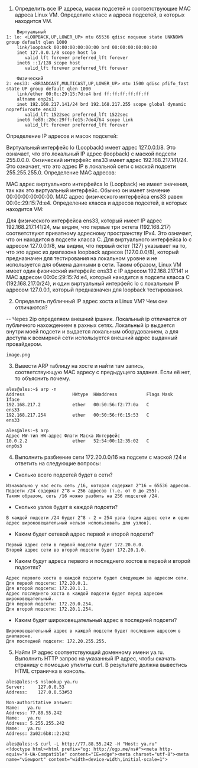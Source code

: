 1. Определить все IP адреса, маски подсетей и соответствующие MAC адреса Linux VM. Определите класс и адреса подсетей, в которых находится VM.
```
    Виртуальный
1: lo: <LOOPBACK,UP,LOWER_UP> mtu 65536 qdisc noqueue state UNKNOWN group default qlen 1000
    link/loopback 00:00:00:00:00:00 brd 00:00:00:00:00:00
    inet 127.0.0.1/8 scope host lo
       valid_lft forever preferred_lft forever
    inet6 ::1/128 scope host 
       valid_lft forever preferred_lft forever
       
    Физический
2: ens33: <BROADCAST,MULTICAST,UP,LOWER_UP> mtu 1500 qdisc pfifo_fast state UP group default qlen 1000
    link/ether 00:0c:29:15:7d:e4 brd ff:ff:ff:ff:ff:ff
    altname enp2s1
    inet 192.168.217.141/24 brd 192.168.217.255 scope global dynamic noprefixroute ens33
       valid_lft 1522sec preferred_lft 1522sec
    inet6 fe80::20c:29ff:fe15:7de4/64 scope link 
       valid_lft forever preferred_lft forever

```
Определение IP адресов и масок подсетей:

Виртуальный интерфейс lo (Loopback) имеет адрес 127.0.0.1/8. Это означает, что это локальный IP адрес (loopback) с маской подсети 255.0.0.0.
Физический интерфейс ens33 имеет адрес 192.168.217.141/24. Это означает, что это адрес IP в локальной сети с маской подсети 255.255.255.0.
Определение MAC адресов:

MAC адрес виртуального интерфейса lo (Loopback) не имеет значения, так как это виртуальный интерфейс. Обычно он имеет значение 00:00:00:00:00:00.
MAC адрес физического интерфейса ens33 равен 00:0c:29:15:7d:e4.
Определение класса и адресов подсетей, в которых находится VM:

Для физического интерфейса ens33, который имеет IP адрес 192.168.217.141/24, мы видим, что первые три октета (192.168.217) соответствуют приватному адресному пространству IPv4. Это означает, что он находится в подсети класса C.
Для виртуального интерфейса lo с адресом 127.0.0.1/8, мы видим, что первый октет (127) указывает на то, что это адрес из диапазона loopback адресов (127.0.0.0/8), который предназначен для тестирования на локальном уровне и не используется для обмена данными в сети.
Таким образом, Linux VM имеет один физический интерфейс ens33 с IP адресом 192.168.217.141 и MAC адресом 00:0c:29:15:7d:e4, который находится в подсети класса C (192.168.217.0/24), и один виртуальный интерфейс lo с локальным IP адресом 127.0.0.1, который предназначен для loopback тестирования.

2. Определить публичный IP адрес хоста и Linux VM? Чем они отличаются?

-- Через 2ip определяем внешний ipшник. 
Локальный ip отличается от публичного нахождением в рахных сетях. Локальный ip выдается внутри моей подсети и выдается локальным оборудованием, а для доступа к всемирной сети используется внешний адрес выданный провайдером.
```
image.png
```
3. Вывести ARP таблицу на хосте и найти там запись, соответствующую MAC адресу с предыдущего задания. Если её нет, то объяснить почему.
```
ales@ales:~$ arp -n
Address                  HWtype  HWaddress           Flags Mask            Iface
192.168.217.2            ether   00:50:56:f2:77:0a   C                     ens33
192.168.217.254          ether   00:50:56:f6:15:53   C                     ens33
```
```
ales@ales:~$ arp
Адрес HW-тип HW-адрес Флаги Маска Интерфейс
10.0.2.2                 ether   52:54:00:12:35:02   C                     enp0s3

```
4. Выполнить разбиение сети 172.20.0.0/16 на подсети с маской /24 и ответить на следующие вопросы:
- Сколько всего подсетей будет в сети?
```
Изначально у нас есть сеть /16, которая содержит 2^16 = 65536 адресов.
Подсети /24 содержат 2^8 = 256 адресов (т.е. от 0 до 255).
Таким образом, сеть /16 можно разбить на 256 подсетей /24.
```
- Сколько узлов будет в каждой подсети?
```
В каждой подсети /24 будет 2^8 - 2 = 254 узла (один адрес сети и один адрес широковещательный нельзя использовать для узлов).
```
- Каким будет сетевой адрес первой и второй подсети?
```
Первый адрес сети в первой подсети будет 172.20.0.0.
Второй адрес сети во второй подсети будет 172.20.1.0.
```
- Каким будут адреса первого и последнего хостов в первой и второй подсетях?
```
Адрес первого хоста в каждой подсети будет следующим за адресом сети.
Для первой подсети: 172.20.0.1.
Для второй подсети: 172.20.1.1.
Адрес последнего хоста в каждой подсети будет перед адресом широковещательный.
Для первой подсети: 172.20.0.254.
Для второй подсети: 172.20.1.254.
```

- Каким будет широковещательный адрес в последней подсети?
```
Широковещательный адрес в каждой подсети будет последним адресом в диапазоне.
Для последней подсети: 172.20.255.255.
```
5. Найти IP адрес соответствующий доменному имени ya.ru. Выполнить HTTP запрос на указанный IP адрес, чтобы скачать страницу с помощью утилиты curl. В результате должна вывестись HTML страничка в консоль.
```
ales@ales:~$ nslookup ya.ru
Server:		127.0.0.53
Address:	127.0.0.53#53

Non-authoritative answer:
Name:	ya.ru
Address: 77.88.55.242
Name:	ya.ru
Address: 5.255.255.242
Name:	ya.ru
Address: 2a02:6b8::2:242
```

```
ales@ales:~$ curl -L http://77.88.55.242 -H "Host: ya.ru"
<!doctype html><html prefix="og: http://ogp.me/ns#"><meta http-equiv="X-UA-Compatible" content="IE=edge"><meta charset="utf-8"><meta name="viewport" content="width=device-width,initial-scale=1">

```